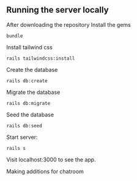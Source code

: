 ## Running the server locally

After downloading the repository
Install the gems

```
bundle
```

Install tailwind css

```
rails tailwindcss:install
```

Create the database

```
rails db:create
```

Migrate the database

```
rails db:migrate
```

Seed the database

```
rails db:seed
```

Start server:

```
rails s
```

Visit localhost:3000 to see the app.

Making additions for chatroom
